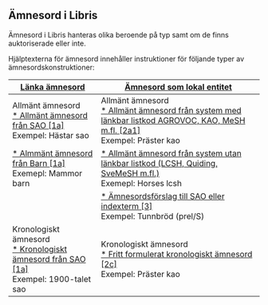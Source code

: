 ## Ämnesord i Libris

Ämnesord i Libris hanteras olika beroende på typ samt om de finns auktoriserade eller inte. 

Hjälptexterna för ämnesord innehåller instruktioner för följande typer av ämnesordskonstruktioner:

| [Länka ämnesord](#lanka-amnesord) | [Ämnesord som lokal entitet](#amnesord-som-lokal-entitet) | 
| ------ |  ----------- |
| Allmänt ämnesord </br>[* Allmänt ämnesord från SAO [1a]](#lanka-amnesord) </br>Exempel: Hästar sao | Allmänt ämnesord </br>[* Allmänt ämnesord från system med länkbar listkod AGROVOC, KAO, MeSH m.fl. [2a1]](#amnesord-som-lokal-entitet) </br>Exempel: Präster kao |
| [* Almmänt ämnesord från Barn [1a]](#lanka-amnesord) </br>Exemepl: Mammor barn | [* Allmänt ämnesord från system utan länkbar listkod (LCSH, Quiding, SveMeSH m.fl.)](#amnesord-som-lokal-entitet) </br>Exemepl: Horses lcsh |
|  | [* Ämnesordsförslag till SAO eller indexterm [3]](#amnesord-som-lokal-entitet) </br>Exempel: Tunnbröd (prel/S) |
| Kronologiskt ämnesord </br>[* Kronologiskt ämnesord från SAO [1a]](#lanka-amnesord) </br>Exempel: 1900-talet sao | Kronologiskt ämnesord </br>[* Fritt formulerat kronologiskt ämnesord [2c]](#amnesord-som-lokal-entitet) </br>Exempel: Präster kao |












